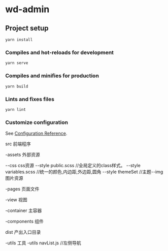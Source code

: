# wd-admin

## Project setup
```
yarn install
```

### Compiles and hot-reloads for development
```
yarn serve
```

### Compiles and minifies for production
```
yarn build
```

### Lints and fixes files
```
yarn lint
```

### Customize configuration
See [Configuration Reference](https://cli.vuejs.org/config/).

src 前端程序

-assets 外部资源

--css css资源
 --style public.scss //全局定义的class样式。 
 --style variables.scss //统一的颜色,内边距,外边距,圆角 --style themeSet //主题--img 图片资源

-pages 页面文件

-view 视图

-container 主容器

-components 组件

dist 产出入口目录

-utils 工具
-utils navList.js //左侧导航
